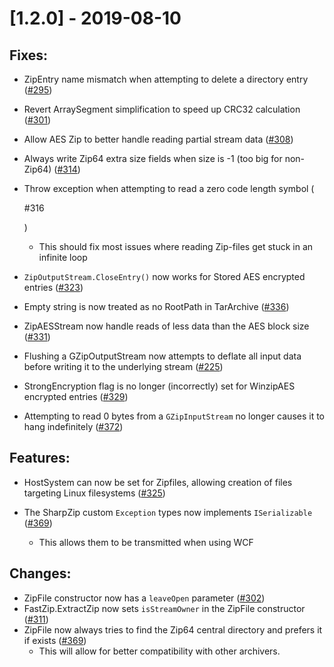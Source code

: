 # [1.2.0] - 2019-08-10

## Fixes:

 - ZipEntry name mismatch when attempting to delete a directory entry ([#295](https://github.com/icsharpcode/SharpZipLib/pull/295))

- Revert ArraySegment simplification to speed up CRC32 calculation ([#301](https://github.com/icsharpcode/SharpZipLib/pull/301))

- Allow AES Zip to better handle reading partial stream data ([#308](https://github.com/icsharpcode/SharpZipLib/pull/308))

- Always write Zip64 extra size fields when size is -1 (too big for non-Zip64) ([#314](https://github.com/icsharpcode/SharpZipLib/pull/314))

- Throw exception when attempting to read a zero code length symbol (

  \#316

  )

  - This should fix most issues where reading Zip-files get stuck in an infinite loop

- `ZipOutputStream.CloseEntry()` now works for Stored AES encrypted entries ([#323](https://github.com/icsharpcode/SharpZipLib/pull/323))

- Empty string is now treated as no RootPath in TarArchive ([#336](https://github.com/icsharpcode/SharpZipLib/pull/336))

- ZipAESStream now handle reads of less data than the AES block size ([#331](https://github.com/icsharpcode/SharpZipLib/pull/331))

- Flushing a GZipOutputStream now attempts to deflate all input data before writing it to the underlying stream ([#225](https://github.com/icsharpcode/SharpZipLib/pull/225))

- StrongEncryption flag is no longer (incorrectly) set for WinzipAES encrypted entries ([#329](https://github.com/icsharpcode/SharpZipLib/pull/329))

- Attempting to read 0 bytes from a `GZipInputStream` no longer causes it to hang indefinitely ([#372](https://github.com/icsharpcode/SharpZipLib/pull/372))


## Features:

- HostSystem can now be set for Zipfiles, allowing creation of files targeting Linux filesystems ([#325](https://github.com/icsharpcode/SharpZipLib/pull/325))

- The SharpZip custom `Exception` types now implements `ISerializable` ([#369](https://github.com/icsharpcode/SharpZipLib/pull/369))

  - This allows them to be transmitted when using WCF

## Changes:

- ZipFile constructor now has a `leaveOpen` parameter ([#302](https://github.com/icsharpcode/SharpZipLib/pull/302))
- FastZip.ExtractZip now sets `isStreamOwner` in the ZipFile constructor ([#311](https://github.com/icsharpcode/SharpZipLib/pull/311))
- ZipFile now always tries to find the Zip64 central directory and prefers it if exists ([#369](https://github.com/icsharpcode/SharpZipLib/pull/369))
  - This will allow for better compatibility with other archivers.
